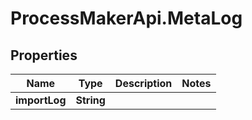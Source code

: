 # ProcessMakerApi.MetaLog

## Properties
Name | Type | Description | Notes
------------ | ------------- | ------------- | -------------
**importLog** | **String** |  | 


